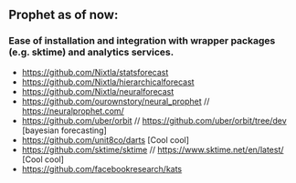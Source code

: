 ## Prophet as of now:

### **Ease of installation and integration with wrapper packages (e.g. sktime) and analytics services.**
- https://github.com/Nixtla/statsforecast
- https://github.com/Nixtla/hierarchicalforecast
- https://github.com/Nixtla/neuralforecast
- https://github.com/ourownstory/neural_prophet // https://neuralprophet.com/
- https://github.com/uber/orbit // https://github.com/uber/orbit/tree/dev [bayesian forecasting]
- https://github.com/unit8co/darts [Cool cool]
- https://github.com/sktime/sktime // https://www.sktime.net/en/latest/ [Cool cool]
- https://github.com/facebookresearch/kats